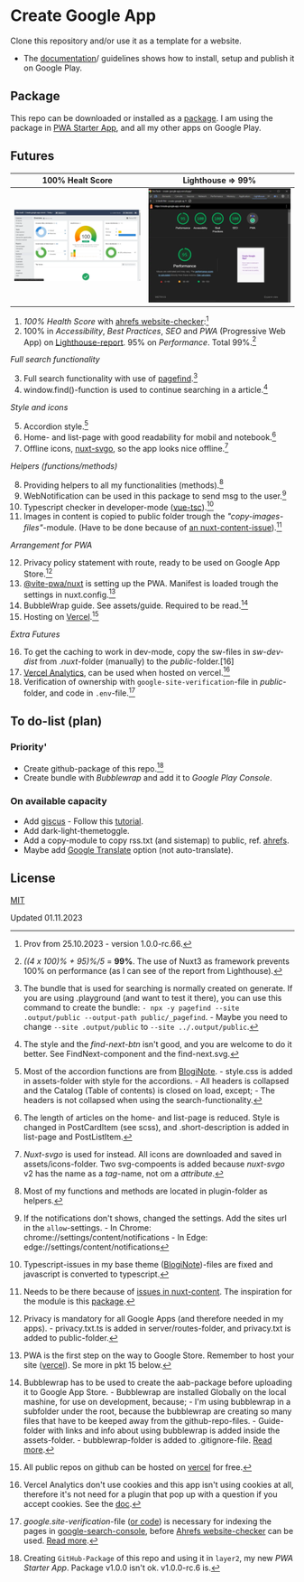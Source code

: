 # Create Google App
Clone this repository and/or use it as a template for a website.
- The [documentation](https://create-google-app.vercel.app)/ guidelines shows how to install, setup and publish it on Google Play.

## Package
This repo can be downloaded or installed as a [package](https://github.com/lovkyndig?tab=packages&repo_name=create-google-app). I am using the package in [PWA Starter App](https://github.com/lovkyndig/pwa-starter-app), and all my other apps on Google Play.

## Futures
| 100% Healt Score | Lighthouse => 99% |
| --- | --- |
|![](https://raw.githubusercontent.com/lovkyndig/create-google-app/main/public/img/webp/ahrefs-website-checker.webp) |![](https://raw.githubusercontent.com/lovkyndig/create-google-app/main/public/img/webp/lighthouse-report.webp)|  

1. _100% Health Score_ with [ahrefs website-checker](https://ahrefs.com/website-checker):[^1]
2. 100% in _Accessibility_, _Best Practices_, _SEO_ and _PWA_ (Progressive Web App) on [Lighthouse-report](https://pagespeed.web.dev/). 95% on _Performance_. Total 99%.[^2]

_Full search functionality_  

3. Full search functionality with use of [pagefind](https://pagefind.app/).[^3]  
4. window.find()-function is used to continue searching in a article.[^4]

_Style and icons_  

5. Accordion style.[^5]  
6. Home- and list-page with good readability for mobil and notebook.[^6]  
7. Offline icons, [nuxt-svgo](https://www.npmjs.com/package/nuxt-svgo), so the app looks nice offline.[^7]

_Helpers (functions/methods)_  

8. Providing helpers to all my functionalities (methods).[^8]  
9. WebNotification can be used in this package to send msg to the user.[^9]  
10. Typescript checker in developer-mode ([vue-tsc](https://www.npmjs.com/package/vue-tsc)).[^10]  
11. Images in content is copied to public folder trough the _"copy-images-files"_-module. (Have to be done because of [an nuxt-content-issue](https://github.com/nuxt/content/issues/106#issuecomment-1002820342)).[^11]

_Arrangement for PWA_  

12. Privacy policy statement with route, ready to be used on Google App Store.[^12]  
13. [@vite-pwa/nuxt](https://www.npmjs.com/package/@vite-pwa/nuxt) is setting up the PWA. Manifest is loaded trough the settings in nuxt.config.[^13]  
14. BubbleWrap guide. See assets/guide. Required to be read.[^14]  
15. Hosting on [Vercel](https://vercel.com/docs/deployments/git/vercel-for-github).[^15]

_Extra Futures_  

16. To get the caching to work in dev-mode, copy the sw-files in _sw-dev-dist_ from ._nuxt_-folder (manually) to the _public_-folder.[16]
17. [Vercel Analytics](https://vercel.com/analytics), can be used when hosted on vercel.[^17]  
18. Verification of ownership with `google-site-verification`-file in _public_-folder, and code in `.env`-file.[^18]

## To do-list (plan)
### Priority'
- Create github-package of this repo.[^19]
- Create bundle with _Bubblewrap_ and add it to _Google Play Console_.

### On available capacity
- Add [giscus](https://giscus.app/) - Follow this [tutorial](https://www.freecodecamp.org/news/github-discussions-as-chat-system/).
- Add dark-light-themetoggle.
- Add a copy-module to copy rss.txt (and sistemap) to public, ref. [ahrefs](https://ahrefs.com/seo/glossary/sitemap).
- Maybe add [Google Translate](https://www.npmjs.com/package/@google-translate-select/vue3) option (not auto-translate).

## License
[MIT](./LICENSE)

[^1]: Prov from 25.10.2023 - version 1.0.0-rc.66.
[^2]: _((4 x 100)% + 95)%/5_ = **99%**. The use of Nuxt3 as framework prevents 100% on performance (as I can see of the report from Lighthouse).
[^3]: The bundle that is used for searching is normally created on generate. If you are using .playground (and want to test it there), you can use this command to create the bundle: `- npx -y pagefind --site .output/public --output-path public/_pagefind`. - Maybe you need to change `--site .output/public` to `--site ../.output/public`.
[^4]: The style and the _find-next-btn_ isn't good, and you are welcome to do it better. See FindNext-component and the find-next.svg.
[^5]: Most of the accordion functions are from [BlogiNote](https://github.com/Benbinbin/BlogiNote). - style.css is added in assets-folder with style for the accordions. - All headers is collapsed and the Catalog (Table of contents) is closed on load, except; - The headers is not collapsed when using the search-functionality.
[^6]: The length of articles on the home- and list-page is reduced. Style is changed in PostCardItem (see scss), and .short-description is added in list-page and PostListItem.
[^7]: _Nuxt-svgo_ is used for instead. All icons are downloaded and saved in assets/icons-folder. Two svg-compoents is added because _nuxt-svgo_ v2 has the name as a _tag_-name, not om a _attribute_.
[^8]: Most of my functions and methods are located in plugin-folder as helpers.
[^9]: If the notifications don't shows, changed the settings. Add the sites url in the `allow`-settings. - In Chrome: chrome://settings/content/notifications - In Edge: edge://settings/content/notifications
[^10]: Typescript-issues in my base theme ([BlogiNote](https://github.com/Benbinbin/BlogiNote))-files are fixed and javascript is converted to typescript.
[^11]: Needs to be there because of [issues in nuxt-content](). The inspiration for the module is this [package](https://www.npmjs.com/package/bloginote-copy-files-module).
[^12]: Privacy is mandatory for all Google Apps (and therefore needed in my apps). - privacy.txt.ts is added in server/routes-folder, and privacy.txt is added to public-folder.
[^13]: PWA is the first step on the way to Google Store. Remember to host your site ([vercel](https://vercel.com/docs/deployments/git/vercel-for-github)). Se more in pkt 15 below.
[^14]: Bubblewrap has to be used to create the aab-package before uploading it to Google App Store. - Bubblewrap are installed Globally on the local mashine, for use on development, because; - I'm using bubblewrap in a subfolder under the root, because the bubblewrap are creating so many files that have to be keeped away from the github-repo-files. - Guide-folder with links and info about using bubblewrap is added inside the assets-folder. - bubblewrap-folder is added to .gitignore-file. [Read more](https://create-google-app.vercel.app/article/create-and-upload/create-app/bubblewrap).
[^15]: All public repos on github can be hosted on [vercel](https://vercel.com/docs/deployments/git/vercel-for-github) for free.
[^16]: Planning to create a plugin that to this (copy-job) when the site opens in the browser.
[^17]: Vercel Analytics don't use cookies and this app isn't using cookies at all, therefore it's not need for a plugin that pop up with a question if you accept cookies. See the [doc](http://create-google-app.vercel.app/article/setup-and-deploy/deploy/verification-and-analytics).
[^18]: _google.site-verification_-file ([or code](http://create-google-app.vercel.app/article/setup-and-deploy/deploy/verification-and-analytics)) is necessary for indexing the pages in [google-search-console](https://search.google.com/search-console/about), before [Ahrefs website-checker](https://ahrefs.com/website-checker) can be used. [Read more](http://create-google-app.vercel.app/article/setup-and-deploy/deploy/verification-and-analytics).
[^19]: Creating `GitHub-Package` of this repo and using it in `layer2`, my new _PWA Starter App_. Package v1.0.0 isn't ok. v1.0.0-rc.6 is.

Updated 01.11.2023